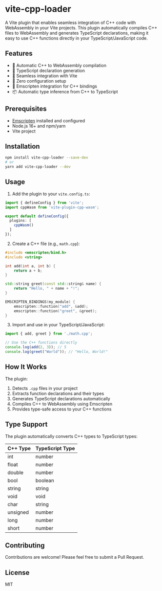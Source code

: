 # vite-cpp-loader

A Vite plugin that enables seamless integration of C++ code with WebAssembly in your Vite projects. This plugin automatically compiles C++ files to WebAssembly and generates TypeScript declarations, making it easy to use C++ functions directly in your TypeScript/JavaScript code.

## Features

- 🔄 Automatic C++ to WebAssembly compilation
- 📝 TypeScript declaration generation
- 🚀 Seamless integration with Vite
- 🔌 Zero configuration setup
- 🧩 Emscripten integration for C++ bindings
- 📦 Automatic type inference from C++ to TypeScript

## Prerequisites

- [Emscripten](https://emscripten.org/docs/getting_started/downloads.html) installed and configured
- Node.js 16+ and npm/yarn
- Vite project

## Installation

```bash
npm install vite-cpp-loader --save-dev
# or
yarn add vite-cpp-loader --dev
```

## Usage

1. Add the plugin to your `vite.config.ts`:

```typescript
import { defineConfig } from 'vite';
import cppWasm from 'vite-plugin-cpp-wasm';

export default defineConfig({
  plugins: [
    cppWasm()
  ]
});
```

2. Create a C++ file (e.g., `math.cpp`):

```cpp
#include <emscripten/bind.h>
#include <string>

int add(int a, int b) {
    return a + b;
}

std::string greet(const std::string& name) {
    return "Hello, " + name + "!";
}

EMSCRIPTEN_BINDINGS(my_module) {
    emscripten::function("add", &add);
    emscripten::function("greet", &greet);
}
```

3. Import and use in your TypeScript/JavaScript:

```typescript
import { add, greet } from './math.cpp';

// Use the C++ functions directly
console.log(add(2, 3)); // 5
console.log(greet("World")); // "Hello, World!"
```

## How It Works

The plugin:
1. Detects `.cpp` files in your project
2. Extracts function declarations and their types
3. Generates TypeScript declarations automatically
4. Compiles C++ to WebAssembly using Emscripten
5. Provides type-safe access to your C++ functions

## Type Support

The plugin automatically converts C++ types to TypeScript types:

| C++ Type | TypeScript Type |
|----------|-----------------|
| int      | number          |
| float    | number          |
| double   | number          |
| bool     | boolean         |
| string   | string          |
| void     | void            |
| char     | string          |
| unsigned | number          |
| long     | number          |
| short    | number          |

## Contributing

Contributions are welcome! Please feel free to submit a Pull Request.

## License

MIT 